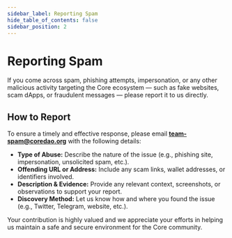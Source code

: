 ```yaml
---
sidebar_label: Reporting Spam
hide_table_of_contents: false
sidebar_position: 2
---
```


# Reporting Spam

If you come across spam, phishing attempts, impersonation, or any other malicious activity targeting the Core ecosystem — such as fake websites, scam dApps, or fraudulent messages — please report it to us directly.

## How to Report

To ensure a timely and effective response, please email **[team-spam@coredao.org](mailto:team-spam@coredao.org)** with the following details:

- **Type of Abuse:** Describe the nature of the issue (e.g., phishing site, impersonation, unsolicited spam, etc.).
- **Offending URL or Address:** Include any scam links, wallet addresses, or identifiers involved.
- **Description & Evidence:** Provide any relevant context, screenshots, or observations to support your report.
- **Discovery Method:** Let us know how and where you found the issue (e.g., Twitter, Telegram, website, etc.).

Your contribution is highly valued and we appreciate your efforts in helping us maintain a safe and secure environment for the Core community.